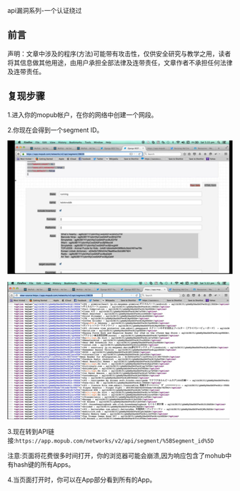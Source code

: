 api漏洞系列-一个认证绕过

## 前言

声明：文章中涉及的程序(方法)可能带有攻击性，仅供安全研究与教学之用，读者将其信息做其他用途，由用户承担全部法律及连带责任，文章作者不承担任何法律及连带责任。

## 复现步骤

1.进入你的mopub帐户，在你的网络中创建一个网段。


2.你现在会得到一个segment ID。

![img_17.png](img_17.png)

![img_18.png](img_18.png)


3.现在转到API链接:`https://app.mopub.com/networks/v2/api/segment/%5BSegment_id%5D`  <br>

注意:页面将花费很多时间打开，你的浏览器可能会崩溃,因为响应包含了mohub中有hash键的所有Apps。

4.当页面打开时，你可以在App部分看到所有的App。
